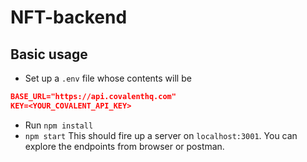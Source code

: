 # NFT-backend

## Basic usage

- Set up a `.env` file whose contents will be

```JSON
BASE_URL="https://api.covalenthq.com"
KEY=<YOUR_COVALENT_API_KEY>
```

- Run `npm install`
- `npm start`
  This should fire up a server on `localhost:3001`. You can explore the endpoints from browser or postman.
